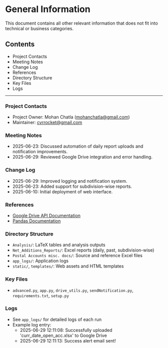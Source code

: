 # General Information

This document contains all other relevant information that does not fit into technical or business categories.

## Contents
- Project Contacts
- Meeting Notes
- Change Log
- References
- Directory Structure
- Key Files
- Logs

---

### Project Contacts
- Project Owner: Mohan Chatla (mohanchatla@gmail.com)
- Maintainer: cvrrocket@gmail.com

### Meeting Notes
- 2025-06-23: Discussed automation of daily report uploads and notification improvements.
- 2025-06-29: Reviewed Google Drive integration and error handling.

### Change Log
- 2025-06-29: Improved logging and notification system.
- 2025-06-23: Added support for subdivision-wise reports.
- 2025-06-10: Initial deployment of web interface.

### References
- [Google Drive API Documentation](https://developers.google.com/drive)
- [Pandas Documentation](https://pandas.pydata.org/)

### Directory Structure
- `Analysis/`: LaTeX tables and analysis outputs
- `Net_Additions_Reports/`: Excel reports (daily, past, subdivision-wise)
- `Postal Accounts misc. docs/`: Source and reference Excel files
- `app_logs/`: Application logs
- `static/`, `templates/`: Web assets and HTML templates

### Key Files
- `advanced.py`, `app.py`, `drive_utils.py`, `sendNotification.py`, `requirements.txt`, `setup.py`

### Logs
- See `app_logs/` for detailed logs of each run
- Example log entry:
  - 2025-06-29 12:11:08: Successfully uploaded 'curr_date_open_acc.xlsx' to Google Drive
  - 2025-06-29 12:11:13: Success alert email sent!
